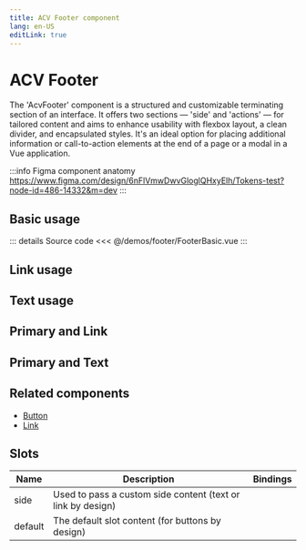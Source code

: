 ```yaml
---
title: ACV Footer component
lang: en-US
editLink: true
---
```


# ACV Footer

The 'AcvFooter' component is a structured and customizable terminating section of an interface.
It offers two sections —
'side' and 'actions' — for tailored content and aims to enhance usability with flexbox layout,
a clean divider, and encapsulated styles.
It's an ideal option
for placing additional information or call-to-action elements at the end of a page or a modal in a Vue application.

:::info Figma component anatomy
https://www.figma.com/design/6nFlVmwDwvGloglQHxyElh/Tokens-test?node-id=486-14332&m=dev
:::

## Basic usage

<FooterBasic />

::: details Source code
<<< @/demos/footer/FooterBasic.vue
:::

## Link usage

<FooterLink />

## Text usage

<FooterText />

## Primary and Link

<FooterPrimaryLink />

## Primary and Text

<FooterPrimaryText />

## Related components

- [Button](/components/button/button.doc)
- [Link](/components/link/link.doc)

## Slots

| Name    | Description                                                 | Bindings |
| ------- | ----------------------------------------------------------- | -------- |
| side    | Used to pass a custom side content (text or link by design) |          |
| default | The default slot content (for buttons by design)            |          |
